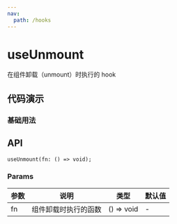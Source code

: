 ```yaml
---
nav:
  path: /hooks
---
```


# useUnmount

在组件卸载（unmount）时执行的 hook

## 代码演示

### 基础用法

<code src="./demo/index.tsx"></code>

## API

```
useUnmount(fn: () => void);
```

### Params

| 参数 | 说明                 | 类型       | 默认值 |
| ---- | -------------------- | ---------- | ------ |
| fn   | 组件卸载时执行的函数 | () => void | -      |
